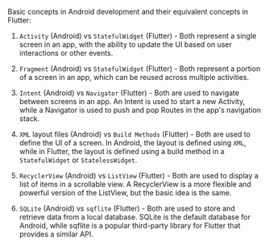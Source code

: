 Basic concepts in Android development and their equivalent concepts in Flutter:

1. `Activity` (Android) vs `StatefulWidget` (Flutter) - Both represent a single screen in an app, with the ability to update the UI based on user interactions or other events.

2. `Fragment` (Android) vs `StatefulWidget` (Flutter) - Both represent a portion of a screen in an app, which can be reused across multiple activities.

3. `Intent` (Android) vs `Navigator` (Flutter) - Both are used to navigate between screens in an app. An Intent is used to start a new Activity, while a Navigator is used to push and pop Routes in the app's navigation stack.

4. `XML` layout files (Android) vs `Build Methods` (Flutter) - Both are used to define the UI of a screen. In Android, the layout is defined using `XML`, while in Flutter, the layout is defined using a build method in a `StatefulWidget` or `StatelessWidget`.

5. `RecyclerView` (Android) vs `ListView` (Flutter) - Both are used to display a list of items in a scrollable view. A RecyclerView is a more flexible and powerful version of the ListView, but the basic idea is the same.

6. `SQLite` (Android) vs `sqflite` (Flutter) - Both are used to store and retrieve data from a local database. SQLite is the default database for Android, while sqflite is a popular third-party library for Flutter that provides a similar API.
